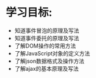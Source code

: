 # 学习目标:

- 知道事件冒泡的原理及写法
- 知道事件委托的原理及写法
- 了解DOM操作的常用方法
- 了解JavaScript对象的定义方法
- 了解json数据格式及操作方法
- 了解ajax的基本原理及写法

